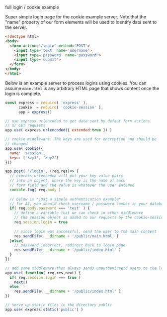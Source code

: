 full login / cookie example

Super simple login page for the cookie example server. Note that the "name" property of our form elements will be used to identify data sent to the server.

```html
<!doctype html>
<body>
  <form action='/login' method='POST'>
    <input type='text' name='username'>
    <input type='password' name='password'>
    <input type='submit'>
  </form>
</body>
</html>
```

Below is an example server to process logins using cookies. You can assume `main.html`
is any arbitrary HTML page that shows content once the login is complete.

```js
const express = require( 'express' ),
      cookie  = require( 'cookie-session' ),
      app = express()

// use express.urlencoded to get data sent by defaut form actions
// or GET requests
app.use( express.urlencoded({ extended:true }) )

// cookie middleware! The keys are used for encryption and should be
// changed
app.use( cookie({
  name: 'session',
  keys: ['key1', 'key2']
}))

app.post( '/login', (req,res)=> {
  // express.urlencoded will put your key value pairs 
  // into an object, where the key is the name of each
  // form field and the value is whatever the user entered
  console.log( req.body )
  
  // below is *just a simple authentication example* 
  // for A3, you should check username / password combos in your database
  if( req.body.password === 'test' ) {
    // define a variable that we can check in other middleware
    // the session object is added to our requests by the cookie-session middleware
    req.session.login = true
    
    // since login was successful, send the user to the main content
    res.sendFile( __dirname + '/public/main.html' )
  }else{
    // password incorrect, redirect back to login page
    res.sendFile( __dirname + '/public/index.html' )
  }
})

// add some middleware that always sends unauthenicaetd users to the login page
app.use( function( req,res,next) {
  if( req.session.login === true )
    next()
  else
    res.sendFile( __dirname + '/public/index.html' )
})

// serve up static files in the directory public
app.use( express.static('public') )
```
